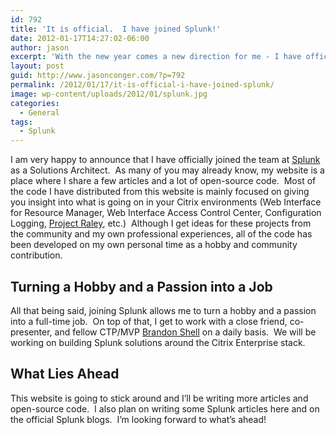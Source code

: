 ```yaml
---
id: 792
title: 'It is official.  I have joined Splunk!'
date: 2012-01-17T14:27:02-06:00
author: jason
excerpt: 'With the new year comes a new direction for me - I have officially joined Splunk as a Solutions Architect.'
layout: post
guid: http://www.jasonconger.com/?p=792
permalink: /2012/01/17/it-is-official-i-have-joined-splunk/
image: wp-content/uploads/2012/01/splunk.jpg
categories:
  - General
tags:
  - Splunk
---
```

I am very happy to announce that I have officially joined the team at <a title="Splunk" href="http://www.splunk.com" target="_blank">Splunk </a>as a Solutions Architect.  As many of you may already know, my website is a place where I share a few articles and a lot of open-source code.  Most of the code I have distributed from this website is mainly focused on giving you insight into what is going on in your Citrix environments (Web Interface for Resource Manager, Web Interface Access Control Center, Configuration Logging, <a title="Project Raley" href="http://www.jasonconger.com/raley" target="_blank">Project Raley</a>, etc.)  Although I get ideas for these projects from the community and my own professional experiences, all of the code has been developed on my own personal time as a hobby and community contribution.
<h2>Turning a Hobby and a Passion into a Job</h2>
All that being said, joining Splunk allows me to turn a hobby and a passion into a full-time job.  On top of that, I get to work with a close friend, co-presenter, and fellow CTP/MVP <a title="Brandon Shell" href="http://bsonposh.com/" target="_blank">Brandon Shell</a> on a daily basis.  We will be working on building Splunk solutions around the Citrix Enterprise stack.
<h2>What Lies Ahead</h2>
This website is going to stick around and I’ll be writing more articles and open-source code.  I also plan on writing some Splunk articles here and on the official Splunk blogs.  I’m looking forward to what’s ahead!